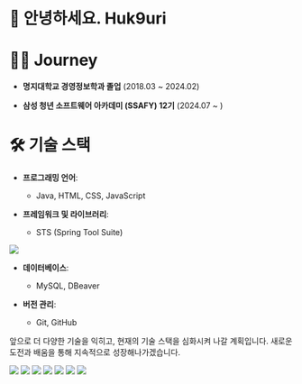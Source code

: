 # 👋 안녕하세요. Huk9uri

# 🚶‍♂️ Journey

- **명지대학교 경영정보학과 졸업** (2018.03 ~ 2024.02)
  
- **삼성 청년 소프트웨어 아카데미 (SSAFY) 12기** (2024.07 ~ )
  
# 🛠 기술 스택

- **프로그래밍 언어**: 
  - Java, HTML, CSS, JavaScript
  
- **프레임워크 및 라이브러리**:
  - STS (Spring Tool Suite)
<img src="https://img.shields.io/badge/spring-6DB33F?style=for-the-badge&logo=spring&logoColor=green"/>
  
- **데이터베이스**:
  - MySQL, DBeaver
  
- **버전 관리**:
  - Git, GitHub

앞으로 더 다양한 기술을 익히고, 현재의 기술 스택을 심화시켜 나갈 계획입니다. 새로운 도전과 배움을 통해 지속적으로 성장해나가겠습니다.


<img src="https://img.shields.io/badge/dbeaver-382923?style=for-the-badge&logo=dbeaver&logoColor=black"/>
<img src="https://img.shields.io/badge/html5-E34F26?style=for-the-badge&logo=html5&logoColor=white"/>
<img src="https://img.shields.io/badge/css-1572B6?style=for-the-badge&logo=css3&logoColor=white"/>
<img src="https://img.shields.io/badge/javascript-F7DF1E?style=for-the-badge&logo=javascript&logoColor=black"/>
<img src="https://img.shields.io/badge/mysql-4479A1?style=for-the-badge&logo=mysql&logoColor=white"/>
<img src="https://img.shields.io/badge/springboot-6DB33F?style=for-the-badge&logo=springboot&logoColor=white"/>
<img src="https://img.shields.io/badge/git-F05032?style=for-the-badge&logo=git&logoColor=white"/>

